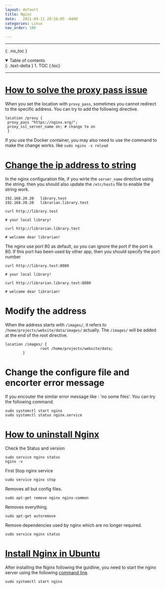 ```yaml
---
layout: default
title: Nginx
date:   2021-09-11 20:28:05 -0400
categories: Linux
nav_order: 100

---
```


---
{: .no_toc }

<details open markdown="block">
  <summary>
    Table of contents
  </summary>
  {: .text-delta }
1. TOC
{:toc}
</details>

---

# [How to solve the proxy pass issue](https://stackoverflow.com/questions/38375588/nginx-reverse-proxy-to-heroku-fails-ssl-handshake)

When you set the location with `proxy_pass`, sometimes you cannot redirect to the specific address. You can try to add the following directive.

```
location /proxy {
 proxy_pass "https://nginx.org/";
 proxy_ssl_server_name on; # change to on
 }

```

If you use the Docker container, you may also need to use the command to make the change works. like `sudo nginx -s reload`

# [Change the ip address to string](https://www.freecodecamp.org/news/the-nginx-handbook/#heading-introduction-to-nginxs-configuration-files)

In the nginx configuration file, if you wirte the `server_name` directive using the string. then you should also update the `/etc/hosts` file to enable the string work.

```
192.168.20.20   library.test
192.168.20.20   librarian.library.test
```

```
curl http://library.test

# your local library!

curl http://librarian.library.test

# welcome dear librarian!
```

The nginx use port 80 as default, so you can ignore the port if the port is 80. If this port has been used by other app, then you should specify the port number

```
curl http://library.test:8080

# your local library!

curl http://librarian.library.test:8080

# welcome dear librarian!
```

# Modify the address

When the address starts with `/images/`, it refers to `/home/projects/website/data/images/` actually. The `/images/` will be added at the end of the root directive.

```
location /images/ {
                root /home/projects/website/data;
        }
```

# Change the configure file and encorter error message

If you encouter the similar error message like : 'no some files'. You can try the following command.

```
sudo systemctl start nginx
sudo systemctl status nginx.service
```


# [How to uninstall Nginx](https://stackoverflow.com/questions/14801958/uninstalling-nginx)

Check the Status and version
```
sudo service nginx status
nginx -v
```
First Stop nginx service
```
sudo service nginx stop
```
Removes all but config files.
```
sudo apt-get remove nginx nginx-common
```
Removes everything.
```
sudo apt-get autoremove
```
Remove dependencies used by nginx which are no longer required.
```
sudo service nginx status
````

# [Install Nginx in Ubuntu](https://nginx.org/en/linux_packages.html)

After installing the Nginx following the guidline, you need to start the nginx server using the following [command line](https://stackoverflow.com/questions/60850421/is-there-a-way-to-resolve-an-issue-with-nginx-status-active-inactive-dead-pro).

```
sudo systemctl start nginx
```
